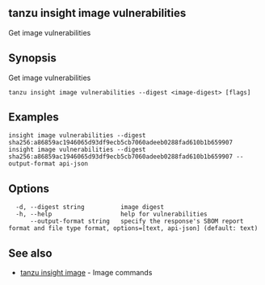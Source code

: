 ## tanzu insight image vulnerabilities

Get image vulnerabilities

## <a id='synopsis'></a>Synopsis

Get image vulnerabilities

```console
tanzu insight image vulnerabilities --digest <image-digest> [flags]
```

## <a id='examples'></a>Examples

```console
insight image vulnerabilities --digest sha256:a86859ac1946065d93df9ecb5cb7060adeeb0288fad610b1b659907
insight image vulnerabilities --digest sha256:a86859ac1946065d93df9ecb5cb7060adeeb0288fad610b1b659907 --output-format api-json
```

## <a id='options'></a>Options

```console
  -d, --digest string          image digest
  -h, --help                   help for vulnerabilities
      --output-format string   specify the response's SBOM report format and file type format, options=[text, api-json] (default: text)
```

## <a id='see-also'></a>See also

* [tanzu insight image](tanzu_insight_image.hbs.md)	 - Image commands

